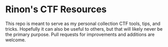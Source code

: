 # Rinon's CTF Resources

This repo is meant to serve as my personal collection  CTF tools, tips, and tricks. Hopefully it can also be useful to others, but that will likely never be the primary purpose. Pull requests for improvements and additions are welcome.
